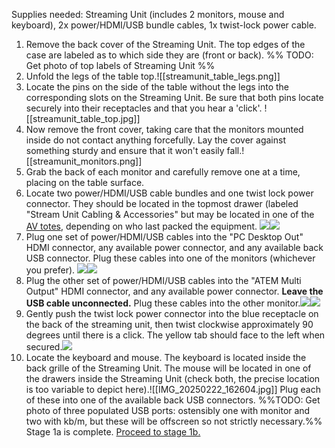 Supplies needed: Streaming Unit (includes 2 monitors, mouse and keyboard), 2x power/HDMI/USB bundle cables, 1x twist-lock power cable.
1. Remove the back cover of the Streaming Unit. The top edges of the case are labeled as to which side they are (front or back).
%% TODO: Get photo of top labels of Streaming Unit %%
1. Unfold the legs of the table top.![[streamunit_table_legs.png]]
2. Locate the pins on the side of the table without the legs into the corresponding slots on the Streaming Unit. Be sure that both pins locate securely into their receptacles and that you hear a 'click'. ![[streamunit_table_top.jpg]]
3. Now remove the front cover, taking care that the monitors mounted inside do not contact anything forcefully. Lay the cover against something sturdy and ensure that it won't easily fall.![[streamunit_monitors.png]]
4. Grab the back of each monitor and carefully remove one at a time, placing on the table surface.
5. Locate two power/HDMI/USB cable bundles and one twist lock power connector. They should be located in the topmost drawer (labeled "Stream Unit Cabling & Accessories" but may be located in one of the [AV totes](index.md#Equipment%20Locations), depending on who last packed the equipment. ![](IMG_20250222_154837.jpg)![](IMG_20250222_155140.jpg)
6. Plug one set of power/HDMI/USB cables into the "PC Desktop Out" HDMI connector, any available power connector, and any available back USB connector. Plug these cables into one of the monitors (whichever you prefer). ![](IMG_20250222_155234_marked.jpg)![](IMG_20250222_155349.jpg)
7. Plug the other set of power/HDMI/USB cables into the "ATEM Multi Output" HDMI connector, and any available power connector. **Leave the USB cable unconnected.** Plug these cables into the other monitor.![](IMG_20250222_155509_marked.jpg)![](IMG_20250222_155617%201.jpg)
8. Gently push the twist lock power connector into the blue receptacle on the back of the streaming unit, then twist clockwise approximately 90 degrees until there is a click. The yellow tab should face to the left when secured.![](IMG_20250222_155703.jpg)
9. Locate the keyboard and mouse. The keyboard is located inside the back grille of the Streaming Unit. The mouse will be located in one of the drawers inside the Streaming Unit (check both, the precise location is too variable to depict here).![[IMG_20250222_162604.jpg]]
Plug each of these into one of the available back USB connectors.
%%TODO: Get photo of three populated USB ports: ostensibly one with monitor and two with kb/m, but these will be offscreen so not strictly necessary.%%
Stage 1a is complete. [Proceed to stage 1b.](1b.%20Cable%20up%20Chesapeake%20Router.md)
